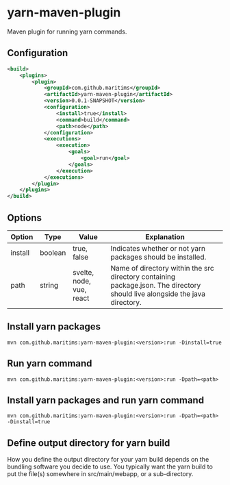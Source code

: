 # yarn-maven-plugin
Maven plugin for running yarn commands.

## Configuration
```xml
<build>
    <plugins>
        <plugin>
            <groupId>com.github.maritims</groupId>
            <artifactId>yarn-maven-plugin</artifactId>
            <version>0.0.1-SNAPSHOT</version>
            <configuration>
                <install>true</install>
                <command>build</command>
                <path>node</path>
            </configuration>
            <executions>
                <execution>
                    <goals>
                        <goal>run</goal>
                    </goals>
                </execution>
            </executions>
        </plugin>
    </plugins>
</build>
```

## Options
| Option | Type     | Value                    | Explanation                                                                                                                 |
|--------|----------|--------------------------|-----------------------------------------------------------------------------------------------------------------------------|
| install | boolean | true, false              | Indicates whether or not yarn packages should be installed.                                                                 |
| path | string | svelte, node, vue, react | Name of directory within the src directory containing package.json. The directory should live alongside the java directory. | 

## Install yarn packages
`mvn com.github.maritims:yarn-maven-plugin:<version>:run -Dinstall=true`

## Run yarn command
`mvn com.github.maritims:yarn-maven-plugin:<version>:run -Dpath=<path>`

## Install yarn packages and run yarn command
`mvn com.github.maritims:yarn-maven-plugin:<version>:run -Dpath=<path> -Dinstall=true`

## Define output directory for yarn build
How you define the output directory for your yarn build depends on the bundling software you decide to use. You typically want the yarn build to put the file(s) somewhere in src/main/webapp, or a sub-directory.